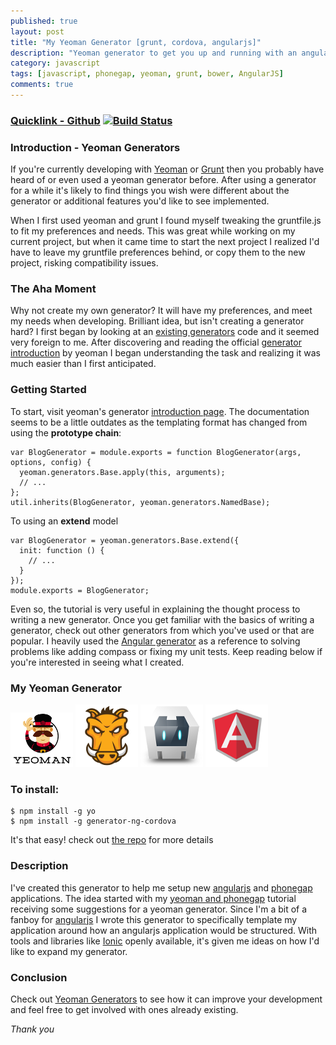 ```yaml
---
published: true
layout: post
title: "My Yeoman Generator [grunt, cordova, angularjs]"
description: "Yeoman generator to get you up and running with an angularjs phonegap"
category: javascript
tags: [javascript, phonegap, yeoman, grunt, bower, AngularJS]
comments: true
---
```


### [Quicklink - Github](https://github.com/lpaulger/generator-ng-cordova) [![Build Status](https://secure.travis-ci.org/lpaulger/generator-ng-cordova.png?branch=master)](https://travis-ci.org/lpaulger/generator-ng-cordova)

### Introduction - Yeoman Generators

If you're currently developing with [Yeoman](https://yeoman.io) or [Grunt](https://gruntjs.com)  then you probably have heard of or even used a yeoman generator before. After using a generator for a while it's likely to find things you wish were different about the generator or additional features you'd like to see implemented.

When I first used yeoman and grunt I found myself tweaking the gruntfile.js to fit my preferences and needs. This was great while working on my current project, but when it came time to start the next project I realized I'd have to leave my gruntfile preferences behind, or copy them to the new project, risking compatibility issues.

### The Aha Moment
Why not create my own generator? It will have my preferences, and meet my needs when developing.  Brilliant idea, but isn't creating a generator hard? I first began by looking at an [existing generators](https://github.com/yeoman/generator-angular) code and it seemed very foreign to me. After discovering and reading the official [generator introduction](https://yeoman.io/generators.html) by yeoman I began understanding the task and realizing it was much easier than I first anticipated.

### Getting Started
To start, visit yeoman's generator [introduction page](https://yeoman.io/generators.html). The documentation seems to be a little outdates as the templating format has changed from using the **prototype chain**:

```
var BlogGenerator = module.exports = function BlogGenerator(args, options, config) {
  yeoman.generators.Base.apply(this, arguments);
  // ...
};
util.inherits(BlogGenerator, yeoman.generators.NamedBase);
```
To using an **extend** model

```
var BlogGenerator = yeoman.generators.Base.extend({
  init: function () {
    // ...
  }
});
module.exports = BlogGenerator;
```

Even so, the tutorial is very useful in explaining the thought process to writing a new generator. Once you get familiar with the basics of writing a generator, check out other generators from which you've used or that are popular. I heavily used the [Angular generator](https://github.com/yeoman/generator-angular) as a reference to solving problems like adding compass or fixing my unit tests. Keep reading below if you're interested in seeing what I created.

### My Yeoman Generator

![](/images/2014-04-09/yeoman-logo.png)
![](/images/2014-04-09/grunt-logo.png)
![](/images/2014-04-09/cordova-logo.png)
![](/images/2014-04-09/angularjs-logo.png)

### To install:

````
$ npm install -g yo
$ npm install -g generator-ng-cordova
````

It's that easy! check out [the repo](https://github.com/lpaulger/generator-ng-cordova) for more details

### Description

I've created this generator to help me setup new [angularjs](https://angularjs.org) and [phonegap](https://phonegap.com/) applications. The idea started with my [yeoman and phonegap](/javascript/2013/09/25/Mobile-apps-Phonegap-Yeoman) tutorial receiving some suggestions for a yeoman generator.  Since I'm a bit of a fanboy for [angularjs](https://angularjs.org) I wrote this generator to specifically template my application around how an angularjs application would be structured.  With tools and libraries like [Ionic](https://ionicframework.com) openly available, it's given me ideas on how I'd like to expand my generator.

### Conclusion
Check out [Yeoman Generators](https://yeoman.io/generators.html) to see how it can improve your development and feel free to get involved with ones already existing.

*Thank you*
